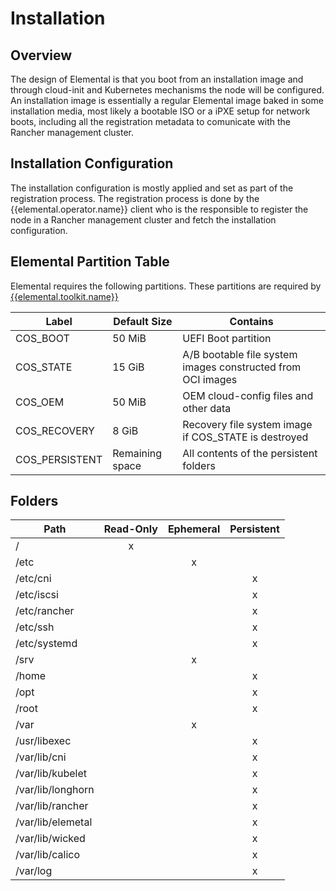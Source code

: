 # Installation

## Overview

The design of Elemental is that you boot from an installation image and through cloud-init and Kubernetes mechanisms
the node will be configured. An installation image is essentially a regular Elemental image baked in some installation media,
most likely a bootable ISO or a iPXE setup for network boots, including all the registration metadata to
comunicate with the Rancher management cluster.

## Installation Configuration

The installation configuration is mostly applied and set as part of the registration process.
The registration process is done by the {{elemental.operator.name}} client who is the responsible to register
the node in a Rancher management cluster and fetch the installation configuration.

## Elemental Partition Table

Elemental requires the following partitions.  These partitions are required by [{{elemental.toolkit.name}}]({{elemental.toolkit.url}})

| Label          | Default Size    | Contains                                                    |
|----------------|-----------------|-------------------------------------------------------------|
| COS_BOOT       | 50 MiB          | UEFI Boot partition                                         |
| COS_STATE      | 15 GiB          | A/B bootable file system images constructed from OCI images |
| COS_OEM        | 50 MiB          | OEM cloud-config files and other data                       |
| COS_RECOVERY   | 8 GiB           | Recovery file system image if COS_STATE is destroyed        |
| COS_PERSISTENT | Remaining space | All contents of the persistent folders                      |

## Folders

| Path              | Read-Only | Ephemeral | Persistent |
|-------------------|:---------:|:---------:|:----------:|
| /                 |     x     |           |            |
| /etc              |           |     x     |            |
| /etc/cni          |           |           |     x      |
| /etc/iscsi        |           |           |     x      |
| /etc/rancher      |           |           |     x      |
| /etc/ssh          |           |           |     x      |
| /etc/systemd      |           |           |     x      |
| /srv              |           |     x     |            |
| /home             |           |           |     x      |
| /opt              |           |           |     x      |
| /root             |           |           |     x      |
| /var              |           |     x     |            |
| /usr/libexec      |           |           |     x      |
| /var/lib/cni      |           |           |     x      |
| /var/lib/kubelet  |           |           |     x      |
| /var/lib/longhorn |           |           |     x      |
| /var/lib/rancher  |           |           |     x      |
| /var/lib/elemetal |           |           |     x      |
| /var/lib/wicked   |           |           |     x      |
| /var/lib/calico   |           |           |     x      |
| /var/log          |           |           |     x      |
